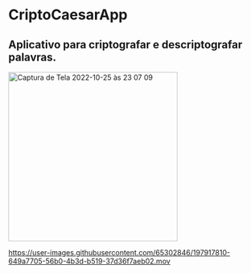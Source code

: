 # CriptoCaesarApp

## Aplicativo para criptografar e descriptografar palavras.

<img width="336" alt="Captura de Tela 2022-10-25 às 23 07 09" src="https://user-images.githubusercontent.com/65302846/197917635-58bdcf4a-6ff5-427b-8803-8dd82377d32e.png">


https://user-images.githubusercontent.com/65302846/197917810-649a7705-56b0-4b3d-b519-37d36f7aeb02.mov

